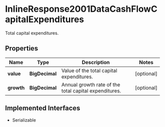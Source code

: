 

# InlineResponse2001DataCashFlowCapitalExpenditures

Total capital expenditures.

## Properties

Name | Type | Description | Notes
------------ | ------------- | ------------- | -------------
**value** | **BigDecimal** | Value of the total capital expenditures. |  [optional]
**growth** | **BigDecimal** | Annual growth rate of the total capital expenditures. |  [optional]


## Implemented Interfaces

* Serializable


